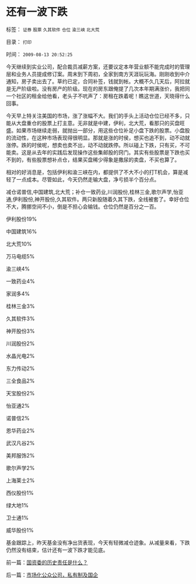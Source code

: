 # 还有一波下跌

标签： `证券` `股票` `久其软件` `仓位` `渝三峡` `北大荒` 

目录： `打印`

时间： `2009-08-13 20:52:25`

今天继续到实业公司，配合裁员减薪方案，还要议定本年营业额不能完成时的管理层和业务人员提成修订案。周末到下周初，全家到南方天涯玩玩海。刚刚收到中介通知，房子卖出去了。草约已定，合同补签，钱就到帐。大概不久几天后，阿拉就是无产阶级啦。没有房产的阶级。现在的房东跟俺提了几次本年期满涨价，我把同一个社区的租金给他看，老头子不吭声了：房租在跌着呢！瞧这世道，天晓得什么回事。

今天早上特关注美国的市场，涨了涨幅不大。我们的手头上活动仓位已经不多，只能从大盘重仓的股票上打主意。无非就是中建，伊利，北大荒，看那只的买盘旺盛。如果市场继续走弱，就抛出一部分，用这些仓位补足小盘下跌的股票。小盘股的流动性，在这种市场表现得很明显。那就是涨的时侯，想买也追不到，动不动就涨停。跌的时侯呢，想卖也卖不出，动不动就跌停。所以碰上下跌，只有买，不可能卖。这是从去年的实践后发现操作这些集邮股的窍门。其实有些股票是下跌也买不到的，有些股票想补点仓，结果买盘稀少得象是撒尿的卖盘，不买也算了。

相对的好消息是，包括伊利和渝三峡在内，都提供了不大不小的打T机会，算是减轻了一点成本。尽管如此，今天仍然走输大盘，净亏损半个百分点。

减仓诺普信,中国建筑,北大荒；补仓一致药业,川润股份,桂林三金,歌尔声学,怡亚通,伊利股份,神开股份,久其软件。两只新股随着久其下跌，全线被套了。幸好仓位不大，腾挪空间不小，倒是不担心会输钱。仓位仍然是百分之一百。

伊利股份19%

中国建筑16%

北大荒10%

万马电缆5%

渝三峡4%

一致药业4%

家润多4%

桂林三金3%

久其软件3%

神开股份3%

川润股份2%

水晶光电2%

东力传动2%

三全食品2%

天宝股份2%

怡亚通2%

诺普信2%

恩华药业2%

武汉凡谷2%

美邦服饰2%

歌尔声学2%

上海莱士2%

西仪股份1%

绿大地1%

卫士通1%

威华股份1%

基金跟踪上，昨天基金没有净出货表现，今天有轻微减仓迹象。从减量来看，下跌仍然没有结束，估计还有一波下跌才能见底。



前一篇：[国资委的历史责任是什么？](../../../2009/8/13/国资委的历史责任是什么？.md)

后一篇：[市场化公众公司，私有制及国企](../../../2009/8/13/市场化公众公司，私有制及国企.md)